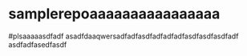 # samplerepoaaaaaaaaaaaaaaaa
#plsaaaaasdfadf
asadfdaaqwersadfadfasdfadfadfadfasdfasdfasdfadf
asdfadfasedfasdf
